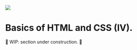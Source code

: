 <!-- Badges:
- Source: 'https://shields.io/docs/static-badges', 'https://shields.io/badges/static-badge'.
- HTML structure followed: 'https://github.com/facebook/docusaurus/blob/main/README.md?plain=1'.
- Badges with logos: 'https://shields.io/docs/logos', 'https://simpleicons.org/', 'https://github.com/simple-icons/simple-icons/blob/master/slugs.md'.
- HTML <a> tag not redirecting: 'https://stackoverflow.com/questions/8260546/make-a-html-link-that-does-nothing-literally-nothing/8260561#8260561', 'https://www.geeksforgeeks.org/html/how-to-create-html-link-that-does-not-follow-the-link/'.
-->

<!-- Badge: WIP -->
<p align="left">
  <a href="#" onclick="return false;"><img src="https://img.shields.io/badge/STATUS-WIP-yellow?style=flat" /></a>
</p>
<!--
🚧 WIP: section under construction. 🚧
-->

<!-- Badge: Done
<p align="left">
  <a href="#" onclick="return false;"><img src="https://img.shields.io/badge/STATUS-DONE-green?style=flat" /></a>
</p>
-->

<!-- README structure followed:
- 'https://www.aluracursos.com/blog/como-escribir-un-readme-increible-en-tu-github/'.
- 'https://github.com/camilafernanda/GlicoCare/'.
- 'https://github.com/nasa/openmct/'.
- 'https://github.com/facebook/docusaurus'.
-->

# Basics of HTML and CSS (IV).

🚧 WIP: section under construction. 🚧
